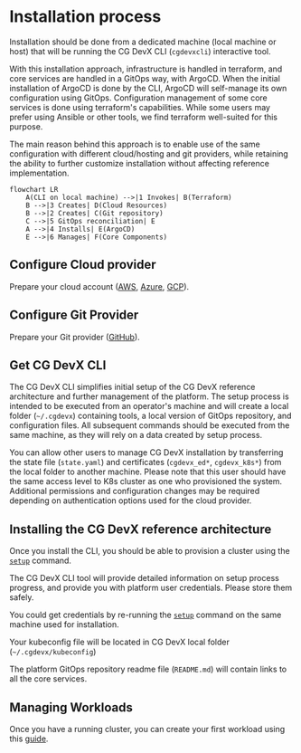 # Installation process

Installation should be done from a dedicated machine (local machine or host) that will be running the CG DevX
CLI (`cgdevxcli`) interactive tool.

With this installation approach, infrastructure is handled in terraform, and core services are handled in a GitOps way,
with ArgoCD.
When the initial installation of ArgoCD is done by the CLI, ArgoCD will self-manage its own configuration using GitOps.
Configuration management of some core services is done using terraform's capabilities.
While some users may prefer using Ansible or other tools, we find terraform well-suited for this purpose.

The main reason behind this approach is
to enable use of the same configuration with different cloud/hosting and git providers,
while retaining the ability to further customize installation without affecting reference implementation.

```mermaid
flowchart LR
    A(CLI on local machine) -->|1 Invokes| B(Terraform)
    B -->|3 Creates| D(Cloud Resources)
    B -->|2 Creates| C(Git repository)
    C -->|5 GitOps reconciliation| E
    A -->|4 Installs| E(ArgoCD)
    E -->|6 Manages| F(Core Components)
```

## Configure Cloud provider

Prepare your cloud account ([AWS](./cloud/aws_setup.md), [Azure](./cloud/azure_setup.md), [GCP](./cloud/gcp_setup.md)).

## Configure Git Provider

Prepare your Git provider ([GitHub](./vcs/github_setup.md)).

## Get CG DevX CLI

The CG DevX CLI simplifies initial setup of the CG DevX reference architecture and further management of the platform.
The setup process is intended to be executed from an operator's machine and will create a local folder (`~/.cgdevx`)
containing tools, a
local version of GitOps repository, and configuration files.
All subsequent commands should be executed from the same machine, as they will rely on a data created by setup process.

You can allow other users to manage CG DevX installation by transferring the state file
(`state.yaml`) and certificates (`cgdevx_ed*`, `cgdevx_k8s*`) from the local folder to another machine.
Please note that this user should have the same access level to K8s cluster as one who provisioned the system.
Additional permissions and configuration changes may be required depending on authentication options
used for the cloud provider.

## Installing the CG DevX reference architecture

Once you install the CLI,
you should be able to provision a cluster using the [`setup`](./cli_commands.md#setup) command.

The CG DevX CLI tool will provide detailed information on setup process progress,
and provide you with platform user credentials.
Please store them safely.

You could get credentials by re-running the [`setup`](./cli_commands.md#setup) command on the same machine
used for installation.

Your kubeconfig file will be located in CG DevX local folder (`~/.cgdevx/kubeconfig`)

The platform GitOps repository readme file (`README.md`) will contain links to all the core services.

## Managing Workloads

Once you have a running cluster, you can create your first workload using
this [guide](../workload_management/workloads.md).
